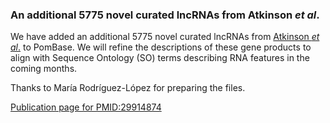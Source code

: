 ### An additional 5775 novel curated lncRNAs from Atkinson *et al*.
<!-- pombase_flags: frontpage -->
<!-- newsfeed_thumbnail: pombase-logo-32x32px.png -->

We have added an additional 5775 novel curated lncRNAs from
[Atkinson *et al*.](https://www.pombase.org/reference/PMID:29914874) to
PomBase.  We will refine the descriptions of these gene products to
align with Sequence Ontology (SO) terms describing RNA features in the
coming months.

Thanks to María Rodríguez-López for preparing the files.

[Publication page for PMID:29914874](https://www.pombase.org/reference/PMID:29914874)
